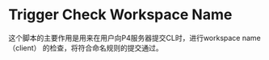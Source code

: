 # Trigger Check Workspace Name
这个脚本的主要作用是用来在用户向P4服务器提交CL时，进行workspace name（client） 的检查，将符合命名规则的提交通过。